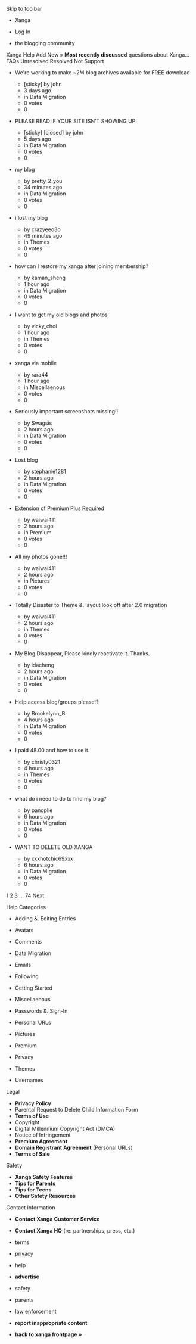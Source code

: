 Skip to toolbar

*   Xanga

*   Log In

*   the blogging community

Xanga Help Add New » **Most recently discussed** questions about Xanga… FAQs Unresolved Resolved Not Support

*   We're working to make ~2M blog archives available for FREE download
    *   \[sticky\] by john
    *   3 days ago
    *   in Data Migration
    *   0 votes
    *   0
*   PLEASE READ IF YOUR SITE ISN'T SHOWING UP!
    *   \[sticky\] \[closed\] by john
    *   5 days ago
    *   in Data Migration
    *   0 votes
    *   0

*   my blog
    *   by pretty\_2\_you
    *   34 minutes ago
    *   in Data Migration
    *   0 votes
    *   0
*   i lost my blog
    *   by crazyeeo3o
    *   49 minutes ago
    *   in Themes
    *   0 votes
    *   0
*   how can I restore my xanga after joining membership?
    *   by kaman\_sheng
    *   1 hour ago
    *   in Data Migration
    *   0 votes
    *   0
*   I want to get my old blogs and photos
    *   by vicky\_choi
    *   1 hour ago
    *   in Themes
    *   0 votes
    *   0
*   xanga via mobile
    *   by rara44
    *   1 hour ago
    *   in Miscellaenous
    *   0 votes
    *   0
*   Seriously important screenshots missing!!
    *   by Swagsis
    *   2 hours ago
    *   in Data Migration
    *   0 votes
    *   0
*   Lost blog
    *   by stephanie1281
    *   2 hours ago
    *   in Data Migration
    *   0 votes
    *   0
*   Extension of Premium Plus Required
    *   by waiwai411
    *   2 hours ago
    *   in Premium
    *   0 votes
    *   0
*   All my photos gone!!!
    *   by waiwai411
    *   2 hours ago
    *   in Pictures
    *   0 votes
    *   0
*   Totally Disaster to Theme &. layout look off after 2.0 migration
    *   by waiwai411
    *   2 hours ago
    *   in Themes
    *   0 votes
    *   0
*   My Blog Disappear, Please kindly reactivate it. Thanks.
    *   by idacheng
    *   2 hours ago
    *   in Data Migration
    *   0 votes
    *   0
*   Help access blog/groups please!?
    *   by Brookelynn\_B
    *   4 hours ago
    *   in Data Migration
    *   0 votes
    *   0
*   I paid 48.00 and how to use it.
    *   by christy0321
    *   4 hours ago
    *   in Themes
    *   0 votes
    *   0
*   what do i need to do to find my blog?
    *   by panoplie
    *   6 hours ago
    *   in Data Migration
    *   0 votes
    *   0
*   WANT TO DELETE OLD XANGA
    *   by xxxhotchic69xxx
    *   6 hours ago
    *   in Data Migration
    *   0 votes
    *   0

1 2 3 ... 74 Next

Help Categories

*   Adding &. Editing Entries
*   Avatars
*   Comments
*   Data Migration
*   Emails
*   Following
*   Getting Started
*   Miscellaenous

*   Passwords &. Sign-In
*   Personal URLs
*   Pictures
*   Premium
*   Privacy
*   Themes
*   Usernames

Legal

*   **Privacy Policy**
*   Parental Request to Delete Child Information Form
*   **Terms of Use**
*   Copyright
*   Digital Millennium Copyright Act (DMCA)
*   Notice of Infringement
*   **Premium Agreement**
*   **Domain Registrant Agreement** (Personal URLs)
*   **Terms of Sale**

Safety

*   **Xanga Safety Features**
*   **Tips for Parents**
*   **Tips for Teens**
*   **Other Safety Resources**

Contact Information

*   **Contact Xanga Customer Service**
*   **Contact Xanga HQ** (re: partnerships, press, etc.)

*   terms
*   privacy
*   help
*   **advertise**

*   safety
*   parents
*   law enforcement
*   **report inappropriate content**

*   **back to xanga frontpage »**